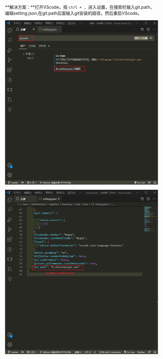 **解决方案：**打开VScode，按 `ctrl + , `进入设置，在搜索栏输入git.path，编辑setting.json,在git.path后面输入git安装的路径，然后重启VScode。

![](./images/vscode报错未找到Git-1.png)

![](./images/vscode报错未找到Git-2.png)